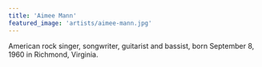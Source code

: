 ```yaml
---
title: 'Aimee Mann'
featured_image: 'artists/aimee-mann.jpg'
---
```

American rock singer, songwriter, guitarist and bassist, born September 8, 1960 in Richmond, Virginia.
